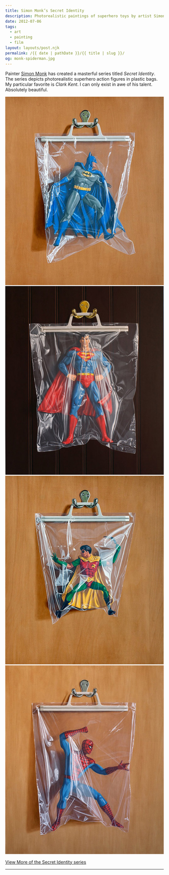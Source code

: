 ```yaml
---
title: Simon Monk’s Secret Identity
description: Photorealistic paintings of superhero toys by artist Simon Monk.
date: 2012-07-06
tags: 
  - art
  - painting
  - film
layout: layouts/post.njk
permalink: /{{ date | pathDate }}/{{ title | slug }}/
og: monk-spiderman.jpg
---
```


Painter [Simon Monk](http://simonmonk.com/index.php?/ongoing/secret-identity/) has created a masterful series titled _Secret Identity_. The series depicts photorealistic superhero action figures in plastic bags. My particular favorite is _Clark Kent_. I can only exist in awe of his talent. Absolutely beautiful.

![](/img/monk-batman.jpg)![](/img/monk-superman.jpg)![](/img/monk-robin.jpg)![](/img/monk-spiderman.jpg)

<p class="learn-more">
  <a href="http://simonmonk.com/index.php?/ongoing/secret-identity/">View More of the Secret Identity series</a>
</p>

---
